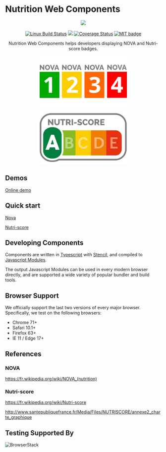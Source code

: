 # Nutrition Web Components

<p align="center">
  <img src="https://badges.herokuapp.com/browsers?firefox=64,62&googlechrome=72,52&safari=12,10.1,11.1&microsoftedge=18&iexplore=11"/>
</p>

<p align="center">
  <a href="https://travis-ci.org/vogloblinsky/nutrition-web-components"><img src="https://img.shields.io/travis/vogloblinsky/nutrition-web-components/develop.svg?label=Linux%20build" alt="Linux Build Status"/></a>
  <a href="https://www.browserstack.com/automate/public-build/T3JpQmgwYnd3QVhOTFJOaUVWTU5ici82RTFueDJYemNQbFVZSzd4dzBEcz0tLVJLZXdhc3NWSWgzU04rRkV0SFZvVGc9PQ==--da3c5152d96aadb619e03ad9be536670bcb41111"><img src="https://www.browserstack.com/automate/badge.svg?badge_key=T3JpQmgwYnd3QVhOTFJOaUVWTU5ici82RTFueDJYemNQbFVZSzd4dzBEcz0tLVJLZXdhc3NWSWgzU04rRkV0SFZvVGc9PQ==--da3c5152d96aadb619e03ad9be536670bcb41111"/></a>
  <a href='https://coveralls.io/github/vogloblinsky/nutrition-web-components?branch=develop'><img src='https://coveralls.io/repos/github/vogloblinsky/nutrition-web-components/badge.svg?branch=develop' alt='Coverage Status' /></a>
  <a href="https://opensource.org/licenses/MIT"><img src="http://img.shields.io/badge/license-MIT-brightgreen.svg" alt="MIT badge"/></a>
</p>

<p align="center">
  Nutrition Web Components helps developers displaying NOVA and Nutri-score badges.
</p>

<p align="center">
  <img src="images/nova.png"/>
  <img src="images/nutri-score.png"/>
</p>

## Demos

[Online demo](http://vogloblinsky.github.io/nutrition-web-components)

## Quick start

[Nova](https://github.com/vogloblinsky/nutrition-web-components/tree/develop/packages/nova)

[Nutri-score](https://github.com/vogloblinsky/nutrition-web-components/tree/develop/packages/nutri-score)

## Developing Components

Components are written in [Typescript](https://typescriptlang.org) with [Stencil](https://stenciljs.com/), and compiled to [Javascript Modules](https://hacks.mozilla.org/2018/03/es-modules-a-cartoon-deep-dive/).

The output Javascript Modules can be used in every modern browser directly, and are supported a wide variety of popular bundler and build tools.

## Browser Support

We officially support the last two versions of every major browser. Specifically, we test on the following browsers:

-   Chrome 71+
-   Safari 10.1+
-   Firefox 63+
-   IE 11 / Edge 17+

## References

### NOVA

https://fr.wikipedia.org/wiki/NOVA_(nutrition)

### Nutri-score

https://fr.wikipedia.org/wiki/Nutri-score

http://www.santepubliquefrance.fr/Media/Files/NUTRISCORE/annexe2_charte_graphique

## Testing Supported By

<img width="160" src="https://www.browserstack.com/images/layout/browserstack-logo-600x315.png" alt="BrowserStack"/>
